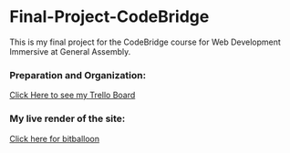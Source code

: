 # Final-Project-CodeBridge

This is my final project for the CodeBridge course for Web Development Immersive at General Assembly. 


### Preparation and Organization:

<a href="https://trello.com/b/uD7jV25r/couponing-final-project">Click Here to see my Trello Board</a>


### My live render of the site:

<a href="https://gallant-leakey-fb752f.netlify.com/">Click here for bitballoon</a>



